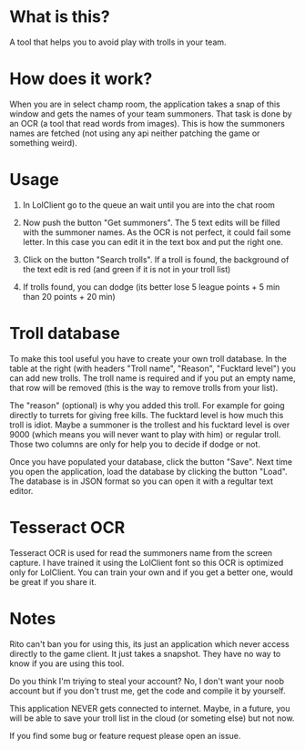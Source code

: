 What is this?
=============


A tool that helps you to avoid play with trolls in your team. 


How does it work?
=================

When you are in select champ room, the application takes a snap of this window and gets the names of your team summoners. That task is done by an OCR (a tool that read words from images). This is how the summoners names are fetched (not using any api neither patching the game or something weird).

Usage
=====

1. In LolClient go to the queue an wait until you are into the chat room

2. Now push the button "Get summoners". The 5 text edits will be filled with the summoner names. As the OCR is not perfect, it could fail some letter. In this case you can edit it in the text box and put the right one.

3. Click on the button "Search trolls". If a troll is found, the background of the text edit is red (and green if it is not in your troll list)

4. If trolls found, you can dodge (its better lose 5 league points + 5 min than 20 points + 20 min)


Troll database
==============

To make this tool useful you have to create your own troll database. In the table at the right (with headers "Troll name", "Reason", "Fucktard level") you can add new trolls. The troll name is required and if you put an empty name, that row will be removed (this is the way to remove trolls from your list).

The "reason" (optional) is why you added this troll. For example for going directly to turrets for giving free kills.
The fucktard level is how much this troll is idiot. Maybe a summoner is the trollest and his fucktard level is over 9000 (which means you will never want to play with him) or regular troll. Those two columns are only for help you to decide if dodge or not.

Once you have populated your database, click the button "Save". Next time you open the application, load the database by clicking the button "Load". The database is in JSON format so you can open it with a regultar text editor.

Tesseract OCR
=============
Tesseract OCR is used for read the summoners name from the screen capture. I have trained it using the LolClient font so this OCR is optimized only for LolClient. You can train your own and if you get a better one, would be great if you share it.


Notes
=====

Rito can't ban you for using this, its just an application which never access directly to the game client. It just takes a snapshot. They have no way to know if you are using this tool.

Do you think I'm triying to steal your account? No, I don't want your noob account but if you don't trust me, get the code and compile it by yourself.

This application NEVER gets connected to internet. Maybe, in a future, you will be able to save your troll list in the cloud (or someting else) but not now.

If you find some bug or feature request please open an issue.